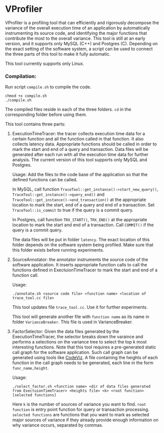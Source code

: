 # VProfiler

VProfiler is a profiling tool that can efficiently and rigorously decompose the variance of the overall execution time of an application by automatically instrumenting its source code, and identifying the major functions that contribute the most to the overall variance. This tool is still at an early version, and it supports only MySQL (C++) and Postgres (C). Depending on the exact setting of the software system, a script can be used to connect the three parts of this tool to make it fully automatic.

This tool currently supports only Linux.

### Compilation:
Run script `compile.sh` to compile the code.
```
chmod +x compile.sh
./compile.sh
```
The compiled files reside in each of the three folders. `cd` in the corresponding folder before using them.

This tool contains three parts:

1. ExecutionTimeTracer: the tracer collects execution time data for a certain function and all the function called in that function. It also collects latency data. Appropriate functions should be called in order to mark the start and end of a query and transaction. Data files will be generated after each run with all the execution time data for further analysis. The current version of this tool supports only MySQL and Postgres. 

   Usage: Add the files to the code base of the application so that the defined functions can be called.

   In MySQL, call function `TraceTool::get_instance()->start_new_query()`, `TraceTool::get_instance()->query_end()` and `TraceTool::get_instance()->end_transaction()` at the appropriate location to mark the start, end of a query and end of a transaction. Set `TraceTool::is_commit` to true if the query is a commit query.

   In Postgres, call function `TRX_START()`, `TRX_END()` at the appropriate location to mark the start and end of a transaction. Call `COMMIT()` if the query is a commit query.

   The data files will be put in folder `latency`. The exact location of this folder depends on the software system being profiled. Make sure that this folder exists before running experiments.

2. SourceAnnotator: the annotator instruments the source code of the software application. It inserts appropriate function calls to call the functions defined in ExectuionTimeTracer to mark the start and end of a function call.

   Usage:
   ```
   ./annotate.sh <source code file> <function name> <location of trace_tool.cc file>
   ```

   This tool updates file `trace_tool.cc`. Use it for further experiments.

   This tool will generate another file with `function name` as its name in folder `VarianceBreaker`. This file is used in VarianceBreaker.

3. FactorSelector: Given the data files generated by the ExecutionTimeTracer, the selector breaks down the varaince and performs a selections on the variance tree to select the top k most interesting functions. Note that this tool requires a pre-generated static call graph for the software application. Such call graph can be generated using tools like [CodeViz](http://www.csn.ul.ie/~mel/projects/codeviz/). A file containing the heights of each function in the call graph needs to be generated, each line in the form `func_name,height`.

   Usage:
   ```
   ./select_factor.sh <function name> <dir of data files generated from ExectuionTimeTracer> <heights file> <k> <root function> [selected functions]
   ```

   Here `k` is the number of sources of variance you want to find. `root function` is entry point function for query or transaction processing. `selected functions` are functions that you want to mark as selected major sources of variance if they already provide enough information on why variance occurs, separated by commas.
